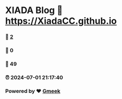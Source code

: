 # XIADA Blog :link: https://XiadaCC.github.io 
### :page_facing_up: [2](https://XiadaCC.github.io/tag.html) 
### :speech_balloon: 0 
### :hibiscus: 49 
### :alarm_clock: 2024-07-01 21:17:40 
### Powered by :heart: [Gmeek](https://github.com/Meekdai/Gmeek)
